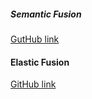 ##### Semantic Fusion
[GutHub link](https://github.com/seaun163/semanticfusion)  

#### Elastic Fusion
[GitHub link](https://github.com/mp3guy/ElasticFusion)  


